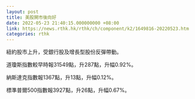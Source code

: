 ```yaml
---
layout: post
title: 美股開市後向好
date: 2022-05-23 21:40:15.000000000 +08:00
link: https://news.rthk.hk/rthk/ch/component/k2/1649816-20220523.htm
categories: rthk
---
```


紐約股市上升，受銀行股及增長型股份反彈帶動。

道瓊斯指數較早時報31549點，升287點，升幅0.92%。

納斯達克指數報1367點，升13點，升幅0.12%。

標準普爾500指數報3927點，升26點，升幅0.67%。
